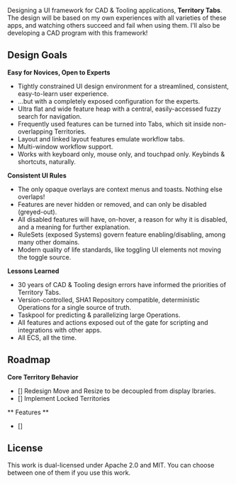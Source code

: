 Designing a UI framework for CAD & Tooling applications, **Territory Tabs**. The design will be based on my own experiences with all varieties of these apps, and watching others succeed and fail when using them. I'll also be developing a CAD program with this framework!

## Design Goals ##

**Easy for Novices, Open to Experts**
 - Tightly constrained UI design environment for a streamlined, consistent, easy-to-learn user experience.
 - ...but with a completely exposed configuration for the experts.
 - Ultra flat and wide feature heap with a central, easily-accessed fuzzy search for navigation.
 - Frequently used features can be turned into Tabs, which sit inside non-overlapping Territories.
 - Layout and linked layout features emulate workflow tabs.
 - Multi-window workflow support.
 - Works with keyboard only, mouse only, and touchpad only. Keybinds & shortcuts, naturally.

**Consistent UI Rules**
 - The only opaque overlays are context menus and toasts. Nothing else overlaps!
 - Features are never hidden or removed, and can only be disabled (greyed-out).
 - All disabled features will have, on-hover, a reason for why it is disabled, and a meaning for further explanation.
 - RuleSets (exposed Systems) govern feature enabling/disabling, among many other domains.
 - Modern quality of life standards, like toggling UI elements not moving the toggle source.

**Lessons Learned**
 - 30 years of CAD & Tooling design errors have informed the priorities of Territory Tabs.
 - Version-controlled, SHA1 Repository compatible, deterministic Operations for a single source of truth.
 - Taskpool for predicting & parallelizing large Operations.
 - All features and actions exposed out of the gate for scripting and integrations with other apps.
 - All ECS, all the time.

## Roadmap ##
**Core Territory Behavior**
 - [] Redesign Move and Resize to be decoupled from display lbraries.
 - [] Implement Locked Territories
 
 ** Features **
 - []

## License

This work is dual-licensed under Apache 2.0 and MIT.
You can choose between one of them if you use this work.
